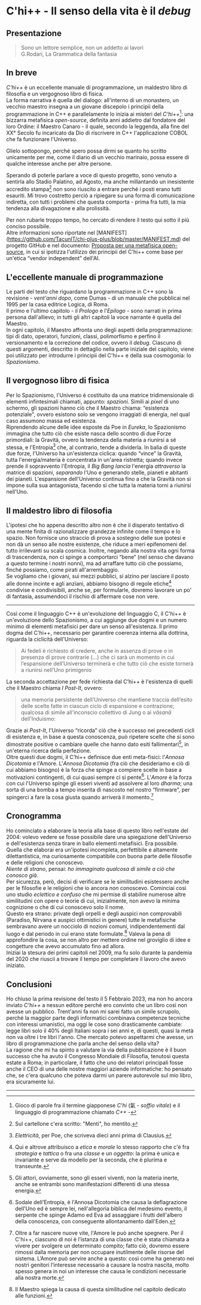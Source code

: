 <!--

_NOTA: mentre scrivevo questa lettera, mia moglie si è seduta vicino a me e gli effetti quantistici dovuti alla sua massa hanno alterato il normale fluire del tempo e della mia prosa. In questo momento si è alzata, ma tornerà, perciò non ho modo di rimettere tutto a posto, ma solo di numerare i paragrafi per facilitarne la lettura. Me ne scuso: come ripeto spesso, non è un caso se si utilizza lo stesso verbo (*contrarre*) per il matrimonio e la malaria._  
<br />     
  
Concludo con una domanda che non ha nulla a che vedere con il resto di questo messaggio: l'esempio del figlio che invia notizie al padre, che lei fa in "Buchi bianchi" è ispirato al racconto: "I sette cavalieri" di Buzzati?  

<hr />      
-->
 
# C'hi++ - Il senso della vita è il *debug*
## Presentazione

> Sono un lettore semplice, non un addetto ai lavori<br /> 
G.Rodari, La Grammatica della fantasia


## In breve

*C'hi++* è un eccellente manuale di programmazione, un maldestro libro di filosofia e un vergognoso libro di fisica.  
La forma narrativa è quella del dialogo: all'interno di un monastero, un vecchio maestro insegna a un giovane discepolo i principii della programmazione in C++ e parallelamente lo inizia ai misteri del *C'hi++*[^chi]: una bizzarra metafisica *open-source*, definita anni addietro dal fondatore del loro Ordine: il Maestro Canaro - il quale, secondo la leggenda, alla fine del XX° Secolo fu incaricato da Dio di riscrivere in C++ l'applicazione COBOL che fa funzionare l'Universo.  

Glielo sottopongo, perché spero possa dirmi se quanto ho scritto unicamente per me, come il diario di un vecchio marinaio, possa essere di qualche interesse anche per altre persone. 

Sperando di poterle parlare a voce di questo progetto, sono venuto a sentirla allo Stadio Palatino, ad Agosto, ma anche millantando un inesistente accredito stampa[^menti] non sono riuscito a entrare perché i posti erano tutti esauriti. 
Mi trovo costretto perciò a ripiegare su una forma di comunicazione indiretta, con tutti i problemi che questa comporta - prima fra tutti, la mia tendenza alla divagazione e alla prolissità.  

Per non rubarle troppo tempo, ho cercato di rendere il testo qui sotto il più conciso possibile.   
Altre informazioni sono riportate nel [MANIFEST] (https://github.com/TacunIT/chi-plus-plus/blob/master/MANIFEST.md) del progetto GitHub e nel documento: [Proposta per una metafisica open-source](https://chiplusplus.org/proposta.html), in cui si ipotizza l'utilizzo dei principii del C'hi++ come base per un'etica “vendor independent” dell'AI.



## L'eccellente manuale di programmazione

Le parti del testo che riguardano la programmazione in C++ sono la revisione - *vent'anni dopo*, come Dumas - di un manuale che pubblicai nel 1995 per la casa editrice Logica, di Roma.  
Il primo e l'ultimo capitolo - il *Prologo* e l'*Epilogo* - sono narrati in prima persona dall'allievo; in tutti gli altri capitoli la voce narrante è quella del Maestro.  
In ogni capitolo, il Maestro affronta uno degli aspetti della programmazione: tipi di dato, operatori, funzioni, classi, polimorfismo e perfino il versionamento e la correzione del codice, ovvero il *debug*.
Ciascuno di questi argomenti, descritto in dettaglio nella parte iniziale del capitolo, viene poi utilizzato per introdurre i principii del C'hi++ e della sua cosmogonia: lo *Spazionismo*.  

## Il vergognoso libro di fisica

Per lo Spazionismo, l'Universo è costituito da una matrice tridimensionale di elementi infintesimali chiamati, appunto: *spazioni*.
Simili ai *pixel* di uno schermo, gli spazioni hanno ciò che il Maestro chiama: “esistenza potenziale", ovvero esistono solo se vengono irraggiati di energia, nel qual caso assumono massa ed esistenza.  
Riprendendo alcune delle idee esposte da Poe in *Eureka*, lo Spazionismo  immagina che tutto ciò che esiste nasca dello scontro di due Forze primordiali: la Gravità, ovvero la tendenza della materia a riunirsi a sé stessa, e l'Entropia[^poe] che, al contrario, tende a dividerla.
In balìa di queste due forze, l'Universo ha un'esistenza ciclica: quando “vince” la Gravità, tutta l'energia/materia è concentrata in un'area ristretta; quando invece prende il sopravvento l'Entropia, il *Big Bang* *lancia* l'energia *attraverso* la matrice di spazioni, *separando* l'Uno e generando stelle, pianeti e abitanti dei pianeti. 
L'espansione dell'Universo continua fino a che la Gravità non si impone sulla sua antagonista, facendo sì che tutta la materia torni a riunirsi nell'Uno.  

## Il maldestro libro di filosofia

L'ipotesi che ho appena descritto altro non è che il disperato tentativo di una mente finita di razionalizzare grandezze infinite come il tempo e lo spazio. 
Non fornisce uno straccio di prova a sostegno delle sue ipotesi e non dà un senso alle nostre esistenze, che riduce a meri epifenomeni del tutto irrilevanti su scala cosmica.
Inoltre, negando alla nostra vita ogni forma di trascendenza, non ci spinge a comportarci “bene“ (nel senso che davano a questo termine i nostri nonni), ma ad arraffare tutto ciò che possiamo, finché possiamo, come pirati all'arrembaggio.   
Se vogliamo che i giovani, sui mezzi pubblici, si alzino per lasciare il posto alle donne incinte e agli anziani, abbiamo bisogno di regole etiche[^etica] condivise e condivisibili, anche se, per formularle, dovremo lavorare un po' di fantasia, assumendoci il rischio di affermare cose non vere.  

---

Così come il linguaggio C++ è un'evoluzione del linguaggio C, il C'hi++ è un'evoluzione dello Spazionismo, a cui aggiunge due dogmi e un numero minimo di elementi metafisici per dare un senso all'esistenza.
Il primo dogma del C'hi++, necessario per garantire coerenza interna alla dottrina, riguarda la ciclicità dell'Universo: 

> Ai fedeli è richiesto di credere, anche in assenza di prove o in presenza di prove contrarie (...) che ci sarà un momento in cui l’espansione dell’Universo terminerà e che tutto ciò che esiste tornerà a riunirsi nell’Uno primigenio

La seconda accettazione per fede richiesta dal C’hi++ è l'esistenza di quelli che il Maestro chiama *I Post-It*, ovvero:

> una memoria persistente dell’Universo che mantiene traccia dell’esito delle scelte fatte in ciascun ciclo di espansione e contrazione; qualcosa di simile all'inconscio collettivo di Jung o ai *vāsanā* dell'Induismo:

Grazie ai *Post-It*, l'Universo “ricorda” ciò che è successo nei precedenti cicli di esistenza e, in base a questa conoscenza, può ripetere scelte che si sono dimostrate positive o cambiare quelle che hanno dato esiti fallimentari[^umani], in un'eterna ricerca della perfezione.  
Oltre questi due dogmi, il C'hi++ definisce due enti meta-fisici: l'*Annosa Dicotomia* e l'Amore.
L'*Annosa Dicotomia* (fra ciò che desideriamo e ciò di cui abbiamo bisogno) è la forza che spinge a compiere scelte in base a motivazioni contingenti, di cui quasi sempre ci si pente[^annosa].
L'*Amore* è la forza con cui l'Universo spinge gli esseri viventi ad assolvere al loro *dharma*; una sorta di una bomba a tempo inserita di nascosto nel nostro “firmware”, per spingerci a fare la cosa giusta quando arriverà il  momento.[^amore]    

## Cronogramma

Ho cominciato a elaborare la teoria alla base di questo libro nell'estate del 2004: volevo vedere se fosse possibile dare una spiegazione dell'Universo e dell'esistenza senza tirare in ballo elementi metafisici.
Era possibile. 
Quella che elaborai era un'ipotesi incompleta, perfettibile e altamente dilettantistica, ma curiosamente compatibile con buona parte delle filosofie e delle religioni che conoscevo.  
*Niente di strano*, pensai: *ho immaginato qualcosa di simile a ciò che conosco già*.  
Per sicurezza, però, decisi di verificare se le similitudini esistessero anche per le filosofie e le religioni che io ancora *non* conoscevo.
Cominciai così uno studio *eclettico e confuso* che mi permise di stabilire numerose altre similitudini con opere o teorie di cui, inizialmente, non avevo la minima cognizione o che di cui conoscevo solo il nome.  
Questo era strano: private degli orpelli e degli auspici non comprovabili (Paradiso, Nirvana e auspici ottimistici in genere) tutte le metafisiche sembravano avere un nocciolo di nozioni comuni, indipendentementi dal luogo e dal periodo in cui erano state formulate.[^funzioni]
Valeva la pena di approfondire la cosa, se non altro per mettere ordine nel groviglio di idee e congetture che avevo accumulato fino ad allora.  
Iniziai la stesura dei primi capitoli nel 2009, ma fu solo durante la pandemia del 2020 che riuscii a trovare il tempo per completare il lavoro che avevo iniziato.

## Conclusioni
 
Ho chiuso la prima revisione del testo il 5 Febbraio 2023, ma non ho ancora inviato *C'hi++* a nessun editore perché ero convinto che un libro così non avesse un pubblico.
Trent'anni fa non mi sarei fatto un simile scrupolo, perché la maggior parte degli informatici combinava competenze tecniche con interessi umanistici, ma oggi le cose sono drasticamente cambiate: legge libri solo il 40% degli Italiani sopra i sei anni e, di questi, quasi la metà non va oltre i tre libri l'anno. 
Che mercato potevo aspettarmi che avesse, un libro di programmazione che parla anche del senso della vita?  
La ragione che mi ha spinto a valutare la via della pubblicazione è il buon successo che ha avuto il Congresso Mondiale di Filosofia, tenutosi questa estate a Roma; in particolare, il fatto che uno dei relatori principali fosse anche il CEO di una delle nostre maggiori aziende informatiche: ho pensato che, se c'era qualcuno che poteva darmi un parere autorevole sul mio libro, era sicuramente lui.

---


[^chi]: Gioco di parole fra il termine giapponese *C'hi* (氣 - *soffio vitale*) e il linguaggio di programmazione chiamato *C++* -

[^menti]: Sul cartellone c'era scritto: "Menti", ho mentito.

[^poe]: *Elettricità*, per Poe, che scriveva dieci anni prima di Clausius.

[^etica]: Qui e altrove attribuisco a *etica* e *morale* lo stesso rapporto che c'è fra *strategia* e *tattica*  o fra una *classe* e un *oggetto*: la prima è unica e invariante e serve da modello per la seconda, che è plurima e transeunte.

[^umani]: Gli attori, ovviamente, sono gli esseri viventi, non la materia inerte, anche se entrambi sono manifestazioni differenti di una stessa energia.

[^annosa]: Sodale dell'Entropia, è l'Annosa Dicotomia che causa la deflagrazione dell'Uno ed è sempre lei, nell'allegoria biblica del medesimo evento, il serpente che spinge Adamo ed Eva ad assaggiare i frutti dell'albero della conoscenza, con conseguente allontanamento dall'Eden.  

[^funzioni]: Il Maestro spiega la causa di questa similitudine nel capitolo dedicato alle funzioni.

[^amore]: Oltre a far nascere nuove vite, l'Amore le può anche spegnere. Per il C'hi++, ciascuno di noi è l’istanza di una classe che è stata chiamata a vivere per svolgere un determinato compito; fatto ciò, dovremo essere rimossi dalla memoria per non occupare inutilmente delle risorse del sistema.  L’Amore può servire anche a questo: così come ha generato nei nostri genitori l’interesse necessario a causare la nostra nascita, molto spesso genera in noi un interesse che causa le condizioni necessarie alla nostra morte.


<!--


[^kant]: Questo perché, come spiega il Maestro nel capitolo dedicato agli *stream*, *Il cielo stellato sopra di me, e la legge morale dentro di me* non possono garantire - da soli - il vivere civile, dato che la morale dentro *Immanuel* Kant non è uguale a quella dentro *Eva* Kant, che pure ha il suo stesso cognome.

Mentre possiamo agevolmente dimostrare che la somma degli angoli interni di un triangolo è sempre di 180°, nessuno di noi può dimostrare  i concetti proprii della metafisica, perché, per farlo, dovrebbe: morire, incontrare un eventuale Ente Creatore, chiedergli quale sia lo scòpo della Sua creazione e poi tornare sulla Terra a riferirlo.
Mancando questa conoscenza, l'opinione dell'uno vale quella dell'altro e mai nessuno potrà scrivere una singola frase definitiva sull'argomento, ma solo fare ipotesi.  
La suddetta sequenza di eventi, d'altro canto, è precisamente ciò che accadde al Maestro Canaro: andò nell'Aldilà, si fece spiegare da Dio cosa gli occorreva e poi cominciò a realizzarlo.

Il suo fine - o, più precisamente, la sua ambizione - è di definire una metafisica  che provi a spiegare il significato dell'esistenza nei termini dell'informatica, creando un parallelo fra le regole note del software e le regole ignote dell'Universo in cui viviamo.  

Questa miscela di spiritualità e tecnologia è presente sia nel nome “C'hi++”[^chi],  sia nel modo in cui verrà gestita l'evoluzione della dottrina: lo stesso che viene utilizzato per il software *open-source*.

Contrariamente ad altre ipotesi sullo stesso argomento, infatti, *C'hi++* non si propone come una spiegazione assoluta e definitiva del senso della vita, ma come un modello incompleto e perfettibile.  
-->
